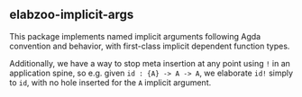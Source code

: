 ## elabzoo-implicit-args

This package implements named implicit arguments following Agda convention and
behavior, with first-class implicit dependent function types.

Additionally, we have a way to stop meta insertion at any point using `!` in an
application spine, so e.g. given `id : {A} -> A -> A`, we elaborate `id!` simply
to `id`, with no hole inserted for the `A` implicit argument.
